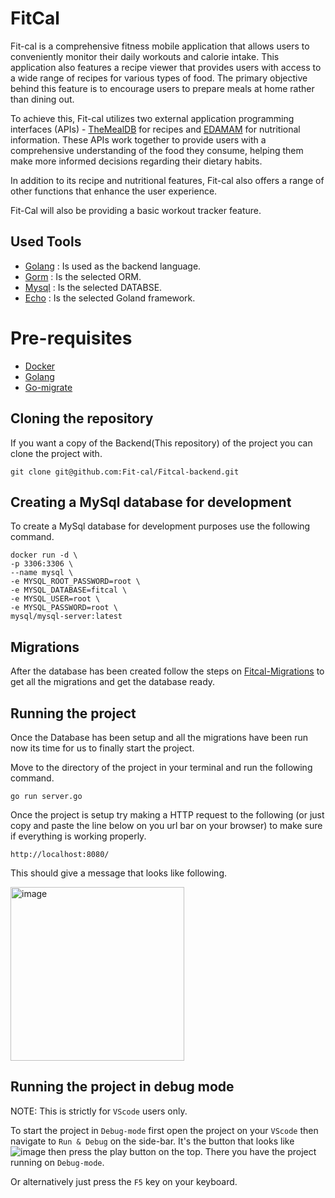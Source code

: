 # FitCal

Fit-cal is a comprehensive fitness mobile application that allows users to conveniently monitor their daily workouts and calorie intake. This application also features a recipe viewer that provides users with access to a wide range of recipes for various types of food. The primary objective behind this feature is to encourage users to prepare meals at home rather than dining out.

To achieve this, Fit-cal utilizes two external application programming interfaces (APIs) - [TheMealDB](https://www.themealdb.com/) for recipes and [EDAMAM](https://developer.edamam.com/food-database-api-docs#/) for nutritional information. These APIs work together to provide users with a comprehensive understanding of the food they consume, helping them make more informed decisions regarding their dietary habits.

In addition to its recipe and nutritional features, Fit-cal also offers a range of other functions that enhance the user experience.

Fit-Cal will also be providing a basic workout tracker feature.

## Used Tools
- [Golang](https://go.dev/) : Is used as the backend language.
- [Gorm](https://gorm.io/docs/index.html) : Is the selected ORM.
- [Mysql](https://www.mysql.com/jp/) : Is the selected DATABSE.
- [Echo](https://echo.labstack.com/) : Is the selected Goland framework.

# Pre-requisites
- [Docker](https://www.docker.com/)
- [Golang](https://go.dev/)
- [Go-migrate](https://github.com/golang-migrate/migrate)

## Cloning the repository

If you want a copy of the Backend(This repository) of the project you can clone the project with.

``` 
git clone git@github.com:Fit-cal/Fitcal-backend.git
```

## Creating a MySql database for development

To create a MySql database for development purposes use the following command.

 ```
 docker run -d \
 -p 3306:3306 \
 --name mysql \
 -e MYSQL_ROOT_PASSWORD=root \
 -e MYSQL_DATABASE=fitcal \
 -e MYSQL_USER=root \
 -e MYSQL_PASSWORD=root \
 mysql/mysql-server:latest
 ```

## Migrations

After the database has been created follow the steps on [Fitcal-Migrations](https://github.com/Fit-cal/Fitcal-Migrations) to get all the migrations and get the database ready.

## Running the project

Once the Database has been setup and all the migrations have been run now its time for us to finally start the project. 

Move to the directory of the project in your terminal and run the following command.

```
go run server.go
```
Once the project is setup try making a HTTP request to the following (or just copy and paste the line below on you url bar on your browser) to make sure if everything is working properly.

```
http://localhost:8080/
```
This should give a message that looks like following.

<img width="278" alt="image" src="https://user-images.githubusercontent.com/50660976/236676047-2cd3a8ea-2106-43be-bfee-a12c66dc7453.png">

## Running the project in debug mode

NOTE: This is strictly for `VScode` users only.

To start the project in `Debug-mode` first open the project on your `VScode` then navigate to `Run & Debug` on the side-bar. It's the button that looks like ![image](https://user-images.githubusercontent.com/50660976/236676081-3e7d68df-80b3-40d4-911b-1e68437fabd8.png) then press the play button on the top. There you have the project running on `Debug-mode`.

Or alternatively just press the `F5` key on your keyboard.
